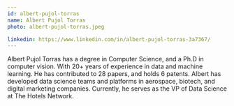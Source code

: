 ```yaml
---
id: albert-pujol-torras
name: Albert Pujol Torras
photo: albert-pujol-torras.jpeg

linkedin: https://www.linkedin.com/in/albert-pujol-torras-3a7367/
---
```


Albert Pujol Torras has a degree in Computer Science, and a Ph.D in computer vision. With 20+ years of experience in data and machine learning. He has contributed to 28 papers, and holds 6 patents. Albert has developed data science teams and platforms in aerospace, biotech, and digital marketing companies. Currently, he serves as the VP of Data Science at The Hotels Network. 